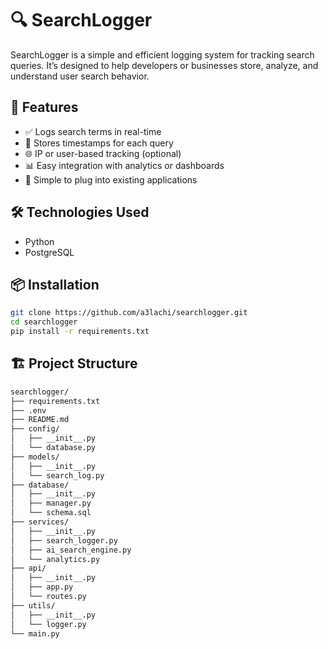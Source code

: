 # 🔍 SearchLogger

SearchLogger is a simple and efficient logging system for tracking search queries. It’s designed to help developers or businesses store, analyze, and understand user search behavior.



## 🚀 Features

- ✅ Logs search terms in real-time
- 📅 Stores timestamps for each query
- 🌐 IP or user-based tracking (optional)
- 📊 Easy integration with analytics or dashboards
- 🧩 Simple to plug into existing applications


## 🛠️ Technologies Used

 - Python
 - PostgreSQL


## 📦 Installation
```bash
git clone https://github.com/a3lachi/searchlogger.git
cd searchlogger
pip install -r requirements.txt
```

## 🏗️ Project Structure
```bash
searchlogger/
├── requirements.txt
├── .env
├── README.md
├── config/
│   ├── __init__.py
│   └── database.py
├── models/
│   ├── __init__.py
│   └── search_log.py
├── database/
│   ├── __init__.py
│   ├── manager.py
│   └── schema.sql
├── services/
│   ├── __init__.py
│   ├── search_logger.py
│   ├── ai_search_engine.py
│   └── analytics.py
├── api/
│   ├── __init__.py
│   ├── app.py
│   └── routes.py
├── utils/
│   ├── __init__.py
│   └── logger.py
└── main.py
```
